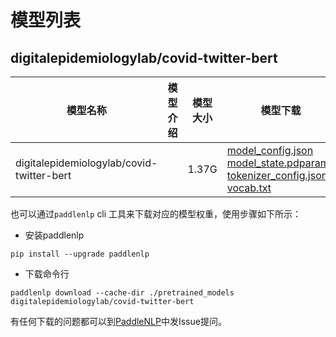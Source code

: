 #  模型列表

## digitalepidemiologylab/covid-twitter-bert

| 模型名称 | 模型介绍 | 模型大小  | 模型下载 |
| --- | --- | --- | --- |
|digitalepidemiologylab/covid-twitter-bert|  | 1.37G | [model_config.json](https://bj.bcebos.com/paddlenlp/models/community/digitalepidemiologylab/covid-twitter-bert/model_config.json)<br>[model_state.pdparams](https://bj.bcebos.com/paddlenlp/models/community/digitalepidemiologylab/covid-twitter-bert/model_state.pdparams)<br>[tokenizer_config.json](https://bj.bcebos.com/paddlenlp/models/community/digitalepidemiologylab/covid-twitter-bert/tokenizer_config.json)<br>[vocab.txt](https://bj.bcebos.com/paddlenlp/models/community/digitalepidemiologylab/covid-twitter-bert/vocab.txt) |

也可以通过`paddlenlp` cli 工具来下载对应的模型权重，使用步骤如下所示：

* 安装paddlenlp

```shell
pip install --upgrade paddlenlp
```

* 下载命令行

```shell
paddlenlp download --cache-dir ./pretrained_models digitalepidemiologylab/covid-twitter-bert
```

有任何下载的问题都可以到[PaddleNLP](https://github.com/PaddlePaddle/PaddleNLP)中发Issue提问。